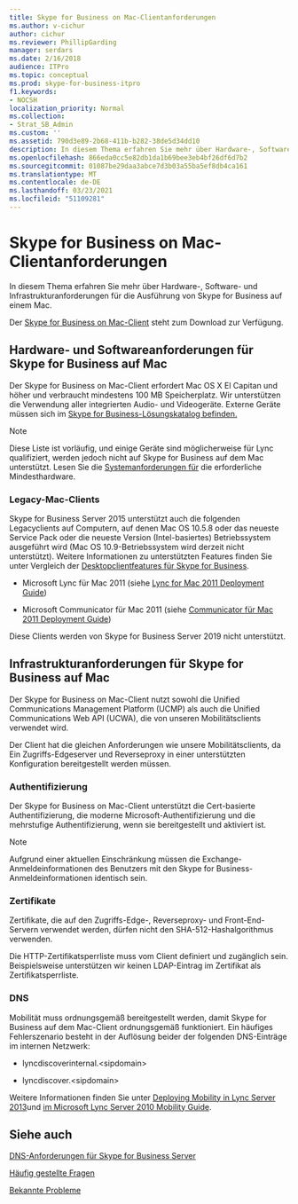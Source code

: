 ```yaml
---
title: Skype for Business on Mac-Clientanforderungen
ms.author: v-cichur
author: cichur
ms.reviewer: PhillipGarding
manager: serdars
ms.date: 2/16/2018
audience: ITPro
ms.topic: conceptual
ms.prod: skype-for-business-itpro
f1.keywords:
- NOCSH
localization_priority: Normal
ms.collection:
- Strat_SB_Admin
ms.custom: ''
ms.assetid: 790d3e89-2b68-411b-b282-38de5d34dd10
description: In diesem Thema erfahren Sie mehr über Hardware-, Software- und Infrastrukturanforderungen für die Ausführung von Skype for Business auf einem Mac.
ms.openlocfilehash: 866eda0cc5e82db1da1b69bee3eb4bf26df6d7b2
ms.sourcegitcommit: 01087be29daa3abce7d3b03a55ba5ef8db4ca161
ms.translationtype: MT
ms.contentlocale: de-DE
ms.lasthandoff: 03/23/2021
ms.locfileid: "51109281"
---
```

# <a name="skype-for-business-on-mac-client-requirements"></a>Skype for Business on Mac-Clientanforderungen
 
In diesem Thema erfahren Sie mehr über Hardware-, Software- und Infrastrukturanforderungen für die Ausführung von Skype for Business auf einem Mac.
  
Der [Skype for Business on Mac-Client](https://products.office.com/skype-for-business/download-app?tab=tabs-3#Mac) steht zum Download zur Verfügung.
  
## <a name="hardware-and-software-requirements-for-skype-for-business-on-mac"></a>Hardware- und Softwareanforderungen für Skype for Business auf Mac

Der Skype for Business on Mac-Client erfordert Mac OS X El Capitan und höher und verbraucht mindestens 100 MB Speicherplatz. Wir unterstützen die Verwendung aller integrierten Audio- und Videogeräte. Externe Geräte müssen sich im [Skype for Business-Lösungskatalog befinden.](https://partnersolutions.skypeforbusiness.com/solutionscatalog) 
  
> [!NOTE]
> Diese Liste ist vorläufig, und einige Geräte sind möglicherweise für Lync qualifiziert, werden jedoch nicht auf Skype for Business auf dem Mac unterstützt. Lesen Sie die [Systemanforderungen für](https://products.office.com/office-system-requirements) die erforderliche Mindesthardware.
  
### <a name="legacy-mac-clients"></a>Legacy-Mac-Clients

Skype for Business Server 2015 unterstützt auch die folgenden Legacyclients auf Computern, auf denen Mac OS 10.5.8 oder das neueste Service Pack oder die neueste Version (Intel-basiertes) Betriebssystem ausgeführt wird (Mac OS 10.9-Betriebssystem wird derzeit nicht unterstützt). Weitere Informationen zu unterstützten Features finden Sie unter Vergleich der [Desktopclientfeatures für Skype for Business](desktop-feature-comparison.md).
  
- Microsoft Lync für Mac 2011 (siehe [Lync for Mac 2011 Deployment Guide](/previous-versions/office/office-for-mac-2011/jj984275(v=office.14)))
    
- Microsoft Communicator für Mac 2011 (siehe [Communicator für Mac 2011 Deployment Guide](/previous-versions/office/office-for-mac-2011/jj984270(v=office.14)))
 
Diese Clients werden von Skype for Business Server 2019 nicht unterstützt.
   
## <a name="infrastructure-requirements-for-skype-for-business-on-mac"></a>Infrastrukturanforderungen für Skype for Business auf Mac
<a name="Infrastructure"> </a>

Der Skype for Business on Mac-Client nutzt sowohl die Unified Communications Management Platform (UCMP) als auch die Unified Communications Web API (UCWA), die von unseren Mobilitätsclients verwendet wird.
  
Der Client hat die gleichen Anforderungen wie unsere Mobilitätsclients, da Ein Zugriffs-Edgeserver und Reverseproxy in einer unterstützten Konfiguration bereitgestellt werden müssen. 
  
### <a name="authentication"></a>Authentifizierung

Der Skype for Business on Mac-Client unterstützt die Cert-basierte Authentifizierung, die moderne Microsoft-Authentifizierung und die mehrstufige Authentifizierung, wenn sie bereitgestellt und aktiviert ist.
  
> [!NOTE]
> Aufgrund einer aktuellen Einschränkung müssen die Exchange-Anmeldeinformationen des Benutzers mit den Skype for Business-Anmeldeinformationen identisch sein. 
  
### <a name="certificates"></a>Zertifikate

Zertifikate, die auf den Zugriffs-Edge-, Reverseproxy- und Front-End-Servern verwendet werden, dürfen nicht den SHA-512-Hashalgorithmus verwenden.
  
Die HTTP-Zertifikatsperrliste muss vom Client definiert und zugänglich sein. Beispielsweise unterstützen wir keinen LDAP-Eintrag im Zertifikat als Zertifikatsperrliste.
  
### <a name="dns"></a>DNS

Mobilität muss ordnungsgemäß bereitgestellt werden, damit Skype for Business auf dem Mac-Client ordnungsgemäß funktioniert. Ein häufiges Fehlerszenario besteht in der Auflösung beider der folgenden DNS-Einträge im internen Netzwerk:
  
- lyncdiscoverinternal.\<sipdomain\>
    
- lyncdiscover.\<sipdomain\>
    
Weitere Informationen finden Sie unter [Deploying Mobility in Lync Server 2013](/previous-versions/office/lync-server-2013/lync-server-2013-deploying-mobility)und [im Microsoft Lync Server 2010 Mobility Guide](https://go.microsoft.com/fwlink//p/?LinkId=798226).
  
## <a name="see-also"></a>Siehe auch
<a name="Infrastructure"> </a>

[DNS-Anforderungen für Skype for Business Server](../../plan-your-deployment/network-requirements/dns.md)

[Häufig gestellte Fragen](https://go.microsoft.com/fwlink/p/?LinkId=798227)
  
[Bekannte Probleme](https://go.microsoft.com/fwlink/p/?LinkId=798228)
